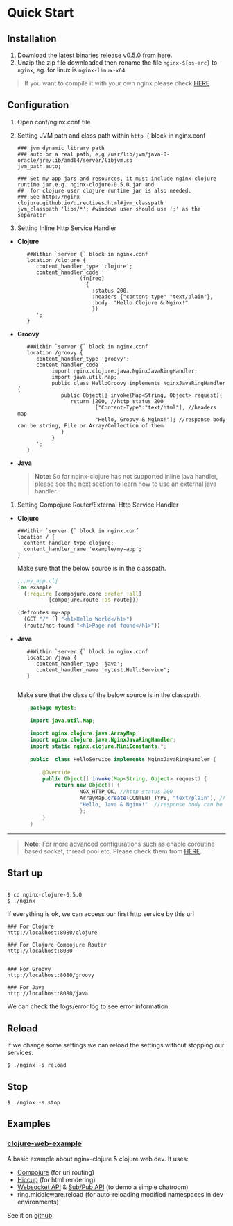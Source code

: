 Quick Start
=============

Installation
--------------

1. Download the latest binaries release v0.5.0 from [here](https://sourceforge.net/projects/nginx-clojure/files/). 
1. Unzip the zip file downloaded then rename the file `nginx-${os-arc}` to `nginx`, eg. for linux is `nginx-linux-x64`

>If you want to compile it with your own nginx please check [HERE](installation.html)

Configuration
--------------
1. Open conf/nginx.conf file
1. Setting JVM path and class path within `http {` block in  nginx.conf

	```nginx
	### jvm dynamic library path
	### auto or a real path, e,g /usr/lib/jvm/java-8-oracle/jre/lib/amd64/server/libjvm.so
	jvm_path auto;
		
	### Set my app jars and resources, it must include nginx-clojure runtime jar,e.g. nginx-clojure-0.5.0.jar and 
	##  for clojure user clojure runtime jar is also needed.
	### See http://nginx-clojure.github.io/directives.html#jvm_classpath
	jvm_classpath 'libs/*'; #windows user should use ';' as the separator
	
	```
1. Setting Inline Http Service Handler

* **Clojure**

	```nginx
       ##Within `server {` block in nginx.conf
       location /clojure {
          content_handler_type 'clojure';
          content_handler_code ' 
						(fn[req]
						  {
						    :status 200,
						    :headers {"content-type" "text/plain"},
						    :body  "Hello Clojure & Nginx!"
						    })
          ';
       }
	```
	
* **Groovy**

	```nginx
       ##Within `server {` block in nginx.conf
       location /groovy {
          content_handler_type 'groovy';
          content_handler_code ' 
               import nginx.clojure.java.NginxJavaRingHandler;
               import java.util.Map;
               public class HelloGroovy implements NginxJavaRingHandler {
                  public Object[] invoke(Map<String, Object> request){
                     return [200, //http status 200
                             ["Content-Type":"text/html"], //headers map
                             "Hello, Groovy & Nginx!"]; //response body can be string, File or Array/Collection of them
                  }
               }
          ';
       }
	```

* **Java**
	> **Note:**
	So far nginx-clojure has not supported inline java handler, please see the next section to learn how to use an external java handler.
	
1. Setting Compojure Router/External Http Service Handler

* **Clojure**

	```nginx
	##Within `server {` block in nginx.conf
	location / {
	  content_handler_type clojure;
	  content_handler_name 'example/my-app';
	}
	```

	Make sure that the below source is in the classpath.

  ```clojure
  ;;;my_app.clj
  (ns example
    (:require [compojure.core :refer :all]
            [compojure.route :as route]))

  (defroutes my-app
    (GET "/" [] "<h1>Hello World</h1>")
    (route/not-found "<h1>Page not found</h1>"))
  ```


* **Java**

	```nginx
       ##Within `server {` block in nginx.conf
       location /java {
          content_handler_type 'java';
          content_handler_name 'mytest.HelloService';
       }


	```

	Make sure that the class of the below source is in the classpath.
	```java
		package mytest;
		
		import java.util.Map;
		
		import nginx.clojure.java.ArrayMap;
		import nginx.clojure.java.NginxJavaRingHandler;
		import static nginx.clojure.MiniConstants.*;
		
		public  class HelloService implements NginxJavaRingHandler {
		
			@Override
			public Object[] invoke(Map<String, Object> request) {
				return new Object[] { 
						NGX_HTTP_OK, //http status 200
						ArrayMap.create(CONTENT_TYPE, "text/plain"), //headers map
						"Hello, Java & Nginx!"  //response body can be string, File or Array/Collection of string or File
						};
			}
		}
	```

-----------------------------------

> **Note:**
> For more advanced configurations such as enable coroutine based socket, thread pool  etc. Please check them from [HERE](configuration.html).

Start up
--------------


```nginx

$ cd nginx-clojure-0.5.0
$ ./nginx
``` 
If everything is ok, we can access our first http service by this url

```nginx
### For Clojure
http://localhost:8080/clojure

### For Clojure Compojure Router
http://localhost:8080


### For Groovy
http://localhost:8080/groovy

### For Java
http://localhost:8080/java
```

We can check the logs/error.log to see error information.

Reload
--------------

If we change some settings  we can reload the settings without stopping our services.

```nginx
$ ./nginx -s reload
```


Stop
--------------

```nginx
$ ./nginx -s stop
```

Examples
--------------

### [clojure-web-example](https://github.com/nginx-clojure/nginx-clojure/tree/master/example-projects/clojure-web-example)

A basic example about nginx-clojure & clojure web dev. It uses:
* [Compojure](https://github.com/weavejester/compojure) (for uri routing)
* [Hiccup](https://github.com/weavejester/hiccup) (for html rendering)
* [Websocket API](http://nginx-clojure.github.io/more.html#38--sever-side-websocket) & [Sub/Pub API]() (to demo a simple chatroom)
* ring.middleware.reload (for auto-reloading modified namespaces in dev environments)

See it on [github](https://github.com/nginx-clojure/nginx-clojure/tree/master/example-projects/clojure-web-example).

